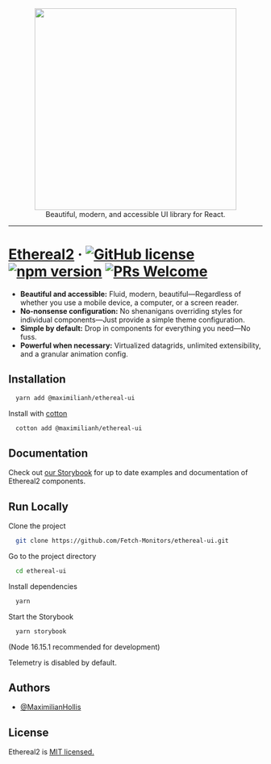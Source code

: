 <div align="center">
	<img width="400" src="https://cdn.discordapp.com/attachments/882744552610480149/1008592696396480533/Ethereal2.svg">
</div>

<div align="center">
	Beautiful, modern, and accessible UI library for React.
</div>

---

# [Ethereal2](https://github.com/MaximilianHollis/Ethereal2) &middot; [![GitHub license](https://img.shields.io/badge/license-MIT-blue.svg)](https://github.com/MaximilianHollis/Ethereal2) [![npm version](https://img.shields.io/npm/v/react.svg?style=flat)](https://www.npmjs.com/package/@maximilianh/ethereal-ui) [![PRs Welcome](https://img.shields.io/badge/PRs-welcome-brightgreen.svg)]()



* **Beautiful and accessible:** Fluid, modern, beautiful—Regardless of whether you use a mobile device, a computer, or a screen reader.
* **No-nonsense configuration:** No shenanigans overriding styles for individual components—Just provide a simple theme configuration. 
* **Simple by default:** Drop in components for everything you need—No fuss.
* **Powerful when necessary:** Virtualized datagrids, unlimited extensibility, and a granular animation config.


## Installation

```bash
  yarn add @maximilianh/ethereal-ui
```

Install with [cotton](https://cotton.js.org/)

```bash
  cotton add @maximilianh/ethereal-ui
```


## Documentation

Check out 
[our Storybook](https://github.com/MaximilianHollis/Ethereal2) for up to date examples and documentation of Ethereal2 components.


## Run Locally

Clone the project

```bash
  git clone https://github.com/Fetch-Monitors/ethereal-ui.git
```

Go to the project directory

```bash
  cd ethereal-ui
```

Install dependencies

```bash
  yarn
```

Start the Storybook

```bash
  yarn storybook
```
(Node 16.15.1 recommended for development)

Telemetry is disabled by default.


## Authors

- [@MaximilianHollis](https://github.com/MaximilianHollis)


## License

Ethereal2 is [MIT licensed.](https://choosealicense.com/licenses/mit/)